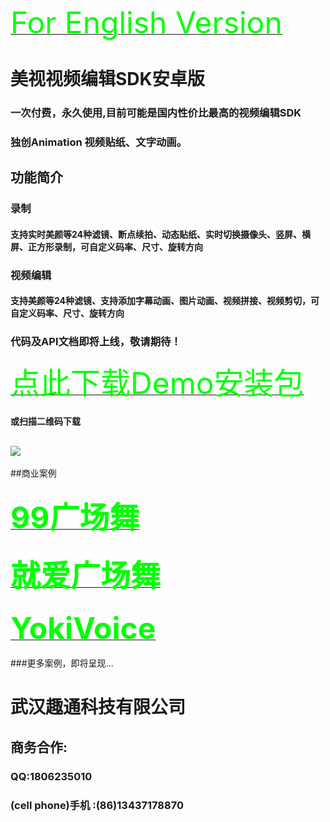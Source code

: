 <a href="https://github.com/GuiTom/Meishi_VideoEdit_SDK/blob/master/README_English.md"><font color="#00ff00" size=24>For English Version</font></a>
# 美视视频编辑SDK安卓版
### 一次付费，永久使用,目前可能是国内性价比最高的视频编辑SDK
### 独创Animation 视频贴纸、文字动画。
## 功能简介
### 录制
#### 支持实时美颜等24种滤镜、断点续拍、动态贴纸、实时切换摄像头、竖屏、横屏、正方形录制，可自定义码率、尺寸、旋转方向
### 视频编辑
#### 支持美颜等24种滤镜、支持添加字幕动画、图片动画、视频拼接、视频剪切，可自定义码率、尺寸、旋转方向
### 代码及API文档即将上线，敬请期待！
<a href="https://github.com/GuiTom/Meishi_VideoEdit_SDK/blob/master/meishi_signed_align.apk?raw=true"><font color="#00ff00" size=24>点此下载Demo安装包</font></a>
#### 或扫描二维码下载
## ![](https://qr.api.cli.im/qr?data=https%253A%252F%252Fgithub.com%252FGuiTom%252FMeishi_VideoEdit_SDK%252Fblob%252Fmaster%252Fmeishi_signed_align.apk%253Fraw%253Dtrue&level=H&transparent=false&bgcolor=%23ffffff&forecolor=%23000000&blockpixel=12&marginblock=1&logourl=&size=280&kid=cliim&key=d46aaf359b5794be0c7e971a2673d7af)
##商业案例
### <a href="http://sj.qq.com/myapp/detail.htm?apkName=cc.laowantong.gcw"><font color="#00ff00" size=24>99广场舞</font></a>
### <a href="http://sj.qq.com/myapp/detail.htm?apkName=com.jjdance"><font color="#00ff00" size=24>就爱广场舞</font></a>
### <a href="http://zhushou.360.cn/detail/index/soft_id/3221826?recrefer=SE_D_%E6%9C%89%E8%AE%B0"><font color="#00ff00" size=24>YokiVoice</font></a>
###更多案例，即将呈现...
# 武汉趣通科技有限公司
## 商务合作:
### QQ:1806235010
### (cell phone)手机  :(86)13437178870



